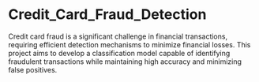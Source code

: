# Credit_Card_Fraud_Detection
Credit card fraud is a significant challenge in financial transactions, requiring efficient detection mechanisms to minimize financial losses. This project aims to develop a classification model capable of identifying fraudulent transactions while maintaining high accuracy and minimizing false positives.
